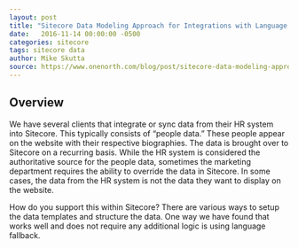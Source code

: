```yaml
---
layout: post
title: "Sitecore Data Modeling Approach for Integrations with Language Fallback"
date:   2016-11-14 00:00:00 -0500
categories: sitecore
tags: sitecore data
author: Mike Skutta
source: https://www.onenorth.com/blog/post/sitecore-data-modeling-approach-for-integrations-with-language-fallback
---
```


## Overview
We have several clients that integrate or sync data from their HR system into Sitecore.  This typically consists of “people data.”  These people appear on the website with their respective biographies. The data is brought over to Sitecore on a recurring basis.  While the HR system is considered the authoritative source for the people data, sometimes the marketing department requires the ability to override the data in Sitecore.  In some cases, the data from the HR system is not the data they want to display on the website.

How do you support this within Sitecore?  There are various ways to setup the data templates and structure the data.  One way we have found that works well and does not require any additional logic is using language fallback.  